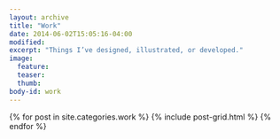 ```yaml
---
layout: archive
title: "Work"
date: 2014-06-02T15:05:16-04:00
modified:
excerpt: "Things I’ve designed, illustrated, or developed."
image:
  feature:
  teaser:
  thumb:
body-id: work
---
```


<div class="tiles">
{% for post in site.categories.work %}
  {% include post-grid.html %}
{% endfor %}
</div><!-- /.tiles -->

